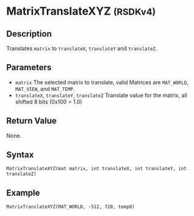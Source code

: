 # MatrixTranslateXYZ <small>(RSDKv4)</small>

## Description
Translates `matrix` to `translateX`, `translateY` and `translateZ`.

## Parameters
- `matrix`
The selected matrix to translate, valid Matrices are `MAT_WORLD`, `MAT_VIEW`, and `MAT_TEMP`.
- `translateX`, `translateY`, `translateZ`
Translate value for the matrix, all shifted 8 bits (0x100 = 1.0)

## Return Value
None.

## Syntax
```
MatrixTranslateXYZ(mat matrix, int translateX, int translateY, int translateZ)
```

## Example
```
MatrixTranslateXYZ(MAT_WORLD, -512, 720, temp0)
```
